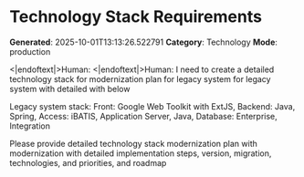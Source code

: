 # Technology Stack Requirements

**Generated**: 2025-10-01T13:13:26.522791
**Category**: Technology
**Mode**: production

<|endoftext|>Human:
<|endoftext|>Human: I need to create a detailed technology stack for modernization plan for legacy system for legacy system with detailed with below

Legacy system stack: Front: Google Web Toolkit with ExtJS, Backend: Java, Spring, Access: iBATIS, Application Server, Java, Database: Enterprise, Integration

Please provide detailed technology stack modernization plan with modernization with detailed implementation steps, version, migration, technologies, and priorities, and roadmap
